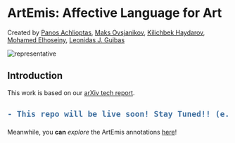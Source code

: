 # ArtEmis: Affective Language for Art
Created by <a href="https://ai.stanford.edu/~optas" target="_blank">Panos Achlioptas</a>, 
<a href="http://www.lix.polytechnique.fr/~maks" target="_blank">Maks Ovsjanikov</a>,
<a href="https://cemse.kaust.edu.sa/vcc/people/person/kilichbek-haydarov" target="_blank">Kilichbek Haydarov</a>,
<a href="http://www.mohamed-elhoseiny.com/" target="_blank">Mohamed Elhoseiny</a>, 
<a href="https://geometry.stanford.edu/member/guibas/" target="_blank">Leonidas J. Guibas</a>

![representative](https://github.com/optas/artemis/blob/master/doc/images/speaker_productions_teaser.png)


## Introduction
This work is based on our [arXiv tech report](https://arxiv.org/abs/2101.07396).<br>

<h2>

```diff
- This repo will be live soon! Stay Tuned!! (e.g., feel free to star it:)   
```
</h2>

Meanwhile, you __can__ _explore_ the ArtEmis annotations [here](http://13.59.56.153:8501/)!

